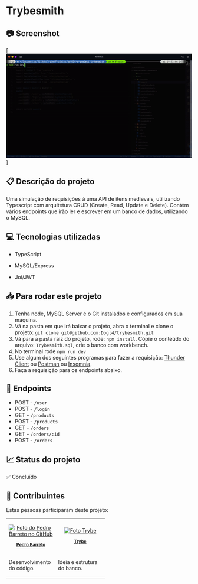 
# Trybesmith

## 📷 Screenshot

[![Screenshot](./trybesmith.gif)]

  

## 📋 Descrição do projeto

Uma simulação de requisições à uma API de itens medievais, utilizando Typescript com arquitetura CRUD (Create, Read, Update e Delete). Contém vários endpoints que irão ler e escrever em um banco de dados, utilizando o MySQL.

  

## 💻 Tecnologias utilizadas

- TypeScript

- MySQL/Express

- Joi/JWT

##  :inbox_tray: Para rodar este projeto
1. Tenha node, MySQL Server e o Git instalados e configurados em sua máquina.
2.  Vá na pasta em que irá baixar o projeto, abra o terminal e clone o projeto: `git clone git@github.com:Dogl4/trybesmith.git`
3. Vá para a pasta raiz do projeto, rode: `npm install`. Cópie o conteúdo do arquivo: `Trybesmith.sql`, crie o banco com workbench.
4. No terminal rode `npm run dev`
5.  Use algum dos seguintes programas para fazer a requisição:  [Thunder Client](https://www.thunderclient.com/) ou [Postman](https://www.postman.com/) ou [Insomnia](https://insomnia.rest/).
6. Faça a requisição para os endpoints abaixo.

## :balloon: Endpoints
- POST - `/user`
- POST - `/login`
- GET - `/products`
- POST - `/products`
- GET - `/orders`
- GET - `/orders/:id`
- POST - `/orders`

## 📈 Status do projeto

✅ Concluído

  

## :busts_in_silhouette: Contribuintes

  

Estas pessoas participaram deste projeto:

  

<table>

<tr  style="width:120px">

<td  align="center">

<a  target=”_blank”  href="https://github.com/Dogl4">

<img  src="https://avatars.githubusercontent.com/u/85720722?s=400&u=c260de98c1eee20df67d72857c3bcc8682fed68a&v=4"  width="100px;"  alt="Foto do Pedro Barreto no GitHub"/><br>

<sub>

<b>Pedro Barreto</b>

</sub>

</a>

</td>

<td  align="center">

<a  target=”_blank”  href="https://github.com/betrybe">

<img  src="https://avatars.githubusercontent.com/u/55410300?s=200&v=4"  width="100px;"  alt="Foto Trybe"/><br>

<sub>

<b>Trybe</b>

</sub>

</a>

</td>

</tr>

<td  width="120px;">

Desenvolvimento do código.

</td>

<td  width="120px;">

Ideia e estrutura do banco.

</td>

</th>

</table>

  
  

<!--

## 🚀 Links

- Design do projeto no Figma: [Link]()

- Site em produção: [Link]() -->
